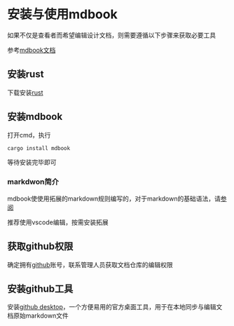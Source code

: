 # 安装与使用mdbook

如果不仅是查看者而希望编辑设计文档，则需要遵循以下步骤来获取必要工具

参考[mdbook文档](https://rust-lang.github.io/mdBook/guide/installation.html)

## 安装rust

下载安装[rust](https://rust-lang.github.io/mdBook/index.html)

## 安装mdbook

打开cmd，执行
```
cargo install mdbook
```
等待安装完毕即可

### markdwon简介

mdbook使使用拓展的markdown规则编写的，对于markdown的基础语法，请[参阅](https://docs.github.com/en/get-started/writing-on-github/getting-started-with-writing-and-formatting-on-github/basic-writing-and-formatting-syntax)

推荐使用vscode编辑，按需安装拓展

## 获取github权限

确定拥有[github](https://github.com/)账号，联系管理人员获取文档仓库的编辑权限

## 安装github工具

安装[github desktop](https://desktop.github.com/download/)，一个方便易用的官方桌面工具，用于在本地同步与编辑文档原始markdown文件
